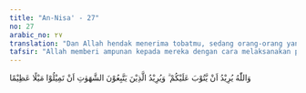```yaml
---
title: "An-Nisa' - 27"
no: 27
arabic_no: ٢٧
translation: "Dan Allah hendak menerima tobatmu, sedang orang-orang yang mengikuti keinginannya menghendaki agar kamu berpaling sejauh-jauhnya (dari kebenaran)."
tafsir: "Allah memberi ampunan kepada mereka dengan cara melaksanakan perintah-perintah-Nya dan menjauhi larangan-larangan-Nya, agar mereka menyucikan dan membersihkan diri mereka lahir batin, meskipun orang-orang yang mengikuti syahwat dan hawa nafsunya, selalu berpaling dari jalan yang lurus, dan menarik orang mukmin agar ikut terjerumus bersama mereka ke lembah kesesatan, karena dengan melaksanakan perintah Allah dan menaatinya akan tercapailah apa yang dikehendakinya untuk kebaikan dan kebahagiaan mereka. Allah melarang menikahi perempuan-perempuan yang tersebut pada ayat 22, 23 dan 24 karena menikahi perempuan-perempuan tersebut akan mengakibatkan kerusakan di masyarakat dan mengacaubalaukan hubungan nasab dan hubungan keluarga, sedang keluarga adalah tulang punggung kebahagiaan masyarakat. Perempuan-perempuan selain mereka boleh dinikahi untuk memelihara kelanjutan keturunan, menghindarkan masyarakat dari kekacauan dan terperosok ke dalam jurang perzinaan dan lain sebagainya."
---
```

وَاللّٰهُ يُرِيْدُ اَنْ يَّتُوْبَ عَلَيْكُمْ ۗ وَيُرِيْدُ الَّذِيْنَ يَتَّبِعُوْنَ الشَّهَوٰتِ اَنْ تَمِيْلُوْا مَيْلًا عَظِيْمًا